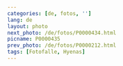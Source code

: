 ```yaml
---
categories: [de, fotos, '']
lang: de
layout: photo
next_photo: /de/fotos/P0000434.html
picname: P0000435
prev_photo: /de/fotos/P0000212.html
tags: [Fotofalle, Hyenas]
---
```

